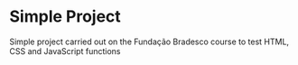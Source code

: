 # Simple Project
  Simple project carried out on the Fundação Bradesco course to test HTML, CSS and JavaScript functions
